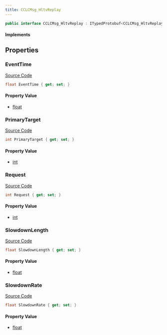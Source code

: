 ```yaml
---
title: CCLCMsg_HltvReplay
---
```


```csharp
public interface CCLCMsg_HltvReplay : ITypedProtobuf<CCLCMsg_HltvReplay>, INativeHandle, INetMessage<CCLCMsg_HltvReplay>, IDisposable
```

#### Implements

## Properties

### EventTime

[Source Code](https://github.com/swiftly-solution/swiftlys2/blob/main/managed/src/SwiftlyS2.Generated/Protobufs/Interfaces/CCLCMsg_HltvReplay.cs#L30)

```csharp
float EventTime { get; set; }
```

#### Property Value

- [float](https://learn.microsoft.com/dotnet/api/system.single)

### PrimaryTarget

[Source Code](https://github.com/swiftly-solution/swiftlys2/blob/main/managed/src/SwiftlyS2.Generated/Protobufs/Interfaces/CCLCMsg_HltvReplay.cs#L27)

```csharp
int PrimaryTarget { get; set; }
```

#### Property Value

- [int](https://learn.microsoft.com/dotnet/api/system.int32)

### Request

[Source Code](https://github.com/swiftly-solution/swiftlys2/blob/main/managed/src/SwiftlyS2.Generated/Protobufs/Interfaces/CCLCMsg_HltvReplay.cs#L18)

```csharp
int Request { get; set; }
```

#### Property Value

- [int](https://learn.microsoft.com/dotnet/api/system.int32)

### SlowdownLength

[Source Code](https://github.com/swiftly-solution/swiftlys2/blob/main/managed/src/SwiftlyS2.Generated/Protobufs/Interfaces/CCLCMsg_HltvReplay.cs#L21)

```csharp
float SlowdownLength { get; set; }
```

#### Property Value

- [float](https://learn.microsoft.com/dotnet/api/system.single)

### SlowdownRate

[Source Code](https://github.com/swiftly-solution/swiftlys2/blob/main/managed/src/SwiftlyS2.Generated/Protobufs/Interfaces/CCLCMsg_HltvReplay.cs#L24)

```csharp
float SlowdownRate { get; set; }
```

#### Property Value

- [float](https://learn.microsoft.com/dotnet/api/system.single)

